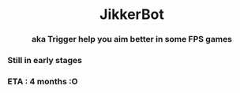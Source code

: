 <h1 align="center">JikkerBot</h1>
<h3 align="center">aka Trigger help you aim better in some FPS games</h3>

### Still in early stages
### ETA : 4 months :O
